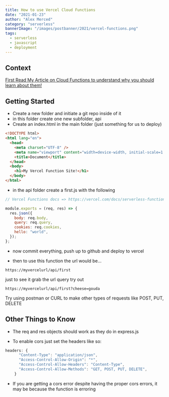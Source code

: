 ```yaml
---
title: How to use Vercel Cloud Functions
date: "2021-01-23"
author: "Alex Merced"
category: "serverless"
bannerImage: "/images/postbanner/2021/vercel-functions.png"
tags:
  - serverless
  - javascript
  - deployment
---
```


## Context

[First Read My Article on Cloud Functions to understand why you should learn about them!](https://tuts.alexmercedcoder.dev/2021/1/cloudfunctions/)

## Getting Started

- Create a new folder and initiate a git repo inside of it
- in this folder create one new subfolder, api
- Create an index.html in the main folder (just something for us to deploy)

```html
<!DOCTYPE html>
<html lang="en">
  <head>
    <meta charset="UTF-8" />
    <meta name="viewport" content="width=device-width, initial-scale=1.0" />
    <title>Document</title>
  </head>
  <body>
    <h1>My Vercel Function Site!</h1>
  </body>
</html>
```

- in the api folder create a first.js with the following

```js
// Vercel Functions docs => https://vercel.com/docs/serverless-functions/introduction

module.exports = (req, res) => {
  res.json({
    body: req.body,
    query: req.query,
    cookies: req.cookies,
    hello: "world",
  });
};
```

- now commit everything, push up to github and deploy to vercel

- then to use this function the url would be...

```
https://myvercelurl/api/first
```

just to see it grab the url query try out

```
https://myvercelurl/api/first?cheese=gouda
```

Try using postman or CURL to make other types of requests like POST, PUT, DELETE

## Other Things to Know

- The req and res objects should work as they do in express.js

- To enable cors just set the headers like so:

```js
headers: {
      "Content-Type": "application/json",
      "Access-Control-Allow-Origin": "*",
      "Access-Control-Allow-Headers": "Content-Type",
      "Access-Control-Allow-Methods": "GET, POST, PUT, DELETE",
    }
```

- If you are getting a cors error despite having the proper cors errors, it may be because the function is erroring
